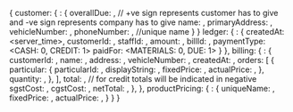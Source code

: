 {
  customer: {
    <customer-id>: {
      overallDue: <double>, // +ve sign represents customer has to give and -ve sign represents company has to give
      name: <string>,
      primaryAddress: <string>,
      vehicleNumber: <string>,
      phoneNumber: <string>, //unique name
    }
  }
  ledger: {
    <ledger-id>: {
      createdAt: <server_time>,
      customerId: <customer-id>,
      staffId: <user-id>,
      amount: <number>,
      billId: <bill-id>,
      paymentType: <CASH: 0, CREDIT: 1>
      paidFor: <MATERIALS: 0, DUE: 1>
    }
  },
  billing: {
    <bill-id>: {
      customerId: <customer-id>,
      name: <string>,
      address: <string>,
      vehicleNumber: <string>,
      createdAt: <timestamp>,
      orders: [
        {
          particular: {
            particularId: <product-id>,
            displayString: <string>,
            fixedPrice: <string>,
            actualPrice: <string>,
          },
          quantity: <number>,
        },
      ],
      total: <number>, // for credit totals will be indicated in negative
      sgstCost: <number>,
      cgstCost: <number>,
      netTotal: <number>,
    },
  },
  productPricing: {
    <product-id>: {
      uniqueName: <string>,
      fixedPrice: <string>,
      actualPrice: <string>,
    }
  }
}